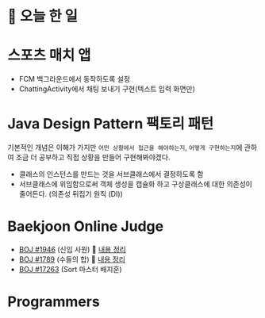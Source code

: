 # :thought_balloon: __오늘 한 일__

# __스포츠 매치 앱__
* FCM 백그라운드에서 동작하도록 설정
* ChattingActivity에서 채팅 보내기 구현(텍스트 입력 화면만)

# __Java Design Pattern 팩토리 패턴__
기본적인 개념은 이해가 가지만 `어떤 상황에서 접근을 해야하는지`, `어떻게 구현하는지`에 관하여 조금 더 공부하고 직접 상황을 만들어 구현해봐야겠다.

 * 클래스의 인스턴스를 만드는 것을 서브클래스에서 결정하도록 함
 * 서브클래스에 위임함으로써 객체 생성을 캡슐화 하고 구상클래스에 대한 의존성이 줄어든다. (의존성 뒤집기 원칙 (DI))

# __Baekjoon Online Judge__
* [BOJ
 #1946](https://www.acmicpc.net/problem/1946) (신입 사원) :link: [내용 정리](https://github.com/seungrokoh/Beakjoon_OnlineJudge/tree/master/%231946/README.md)
* [BOJ #1789](https://www.acmicpc.net/problem/1789) (수들의 합) :link: [내용 정리](https://github.com/seungrokoh/Beakjoon_OnlineJudge/tree/master/%231789/README.md)
* [BOJ #17263](https://www.acmicpc.net/problem/17263) (Sort 마스터 배지훈)

# __Programmers__
